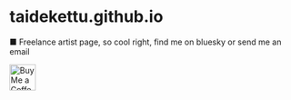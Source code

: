 # taidekettu.github.io
■ Freelance artist page, so cool right, find me on bluesky or send me an email

<a href='https://ko-fi.com/taidekettu' target='_blank'><img height='35' style='border:0px;height:46px;' src='https://az743702.vo.msecnd.net/cdn/kofi3.png?v=0' border='0' alt='Buy Me a Coffee at ko-fi.com' />
